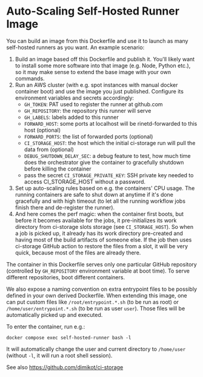# Auto-Scaling Self-Hosted Runner Image

You can build an image from this Dockerfile and use it to launch as many
self-hosted runners as you want. An example scenario:

1. Build an image based off this Dockerfile and publish it. You'll likely want
   to install some more software into that image (e.g. Node, Python etc.), so it
   may make sense to extend the base image with your own commands.
2. Run an AWS cluster (with e.g. spot instances with manual docker container
   boot) and use the image you just published. Configure its environment
   variables and secrets accordingly:
   - `GH_TOKEN`: PAT used to register the runner at github.com
   - `GH_REPOSITORY`: the repository this runner will serve
   - `GH_LABELS`: labels added to this runner
   - `FORWARD_HOST`: some ports at localhost will be rinetd-forwarded to this host (optional)
   - `FORWARD_PORTS`: the list of forwarded ports (optional)
   - `CI_STORAGE_HOST`: the host which the initial ci-storage run will pull the
     data from (optional)
   - `DEBUG_SHUTDOWN_DELAY_SEC`: a debug feature to test, how much time does the
     orchestrator give the container to gracefully shutdown before killing the
     container
   - pass the secret `CI_STORAGE_PRIVATE_KEY`: SSH private key needed to access
     CI_STORAGE_HOST without a password.
3. Set up auto-scaling rules based on e.g. the containers' CPU usage. The
   running containers are safe to shut down at anytime if it's done gracefully
   and with high timeout (to let all the running workflow jobs finish there and
   de-register the runner).
4. And here comes the perf magic: when the container first boots, but before it
   becomes available for the jobs, it pre-initializes its work directory from
   ci-storage slots storage (see `CI_STORAGE_HOST`). So when a job is picked up,
   it already has its work directory pre-created and having most of the build
   artifacts of someone else. If the job then uses ci-storage GitHub action to
   restore the files from a slot, it will be very quick, because most of the
   files are already there.

The container in this Dockerfile serves only one particular GitHub repository
(controlled by `GH_REPOSITORY` environment variable at boot time). To serve
different repositories, boot different containers.

We also expose a naming convention on extra entrypoint files to be possibly
defined in your own derived Dockerfile. When extending this image, one can put
custom files like `/root/entrypoint.*.sh` (to be run as root) or
`/home/user/entrypoint.*.sh` (to be run as user `user`). Those files will be
automatically picked up and executed.

To enter the container, run e.g.:

```
docker compose exec self-hosted-runner bash -l
```

It will automatically change the user and current directory to `/home/user`
(without `-l`, it will run a root shell session).

See also https://github.com/dimikot/ci-storage
